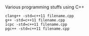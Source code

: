 Various programming stuffs using C++

```
clang++ -std=c++11 filename.cpp
g++ -std=c++11 filename.cpp
icpc -std=c++11 filename.cpp
pgc++ -std=c++11 filename.cpp
```
